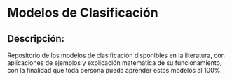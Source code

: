 # Modelos de Clasificación

## Descripción:

Repositorio de los modelos de clasificación disponibles en la literatura, con aplicaciones de ejemplos y explicación matemática de su funcionamiento, con la finalidad que toda persona pueda aprender estos modelos al 100%.
